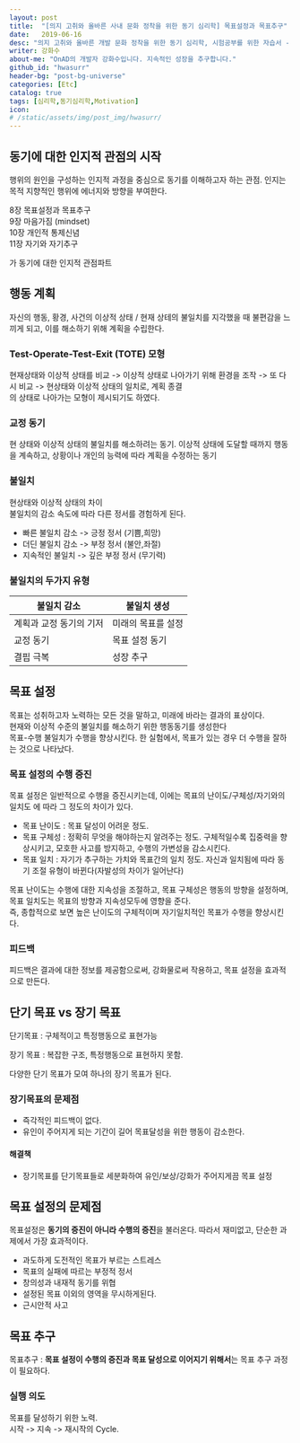 ```yaml
---
layout: post
title:  "[의지 고취와 올바른 사내 문화 정착을 위한 동기 심리학] 목표설정과 목표추구"
date:   2019-06-16
desc: "의지 고취와 올바른 개발 문화 정착을 위한 동기 심리학, 시험공부를 위한 자습서 - 목표설정과 목표추구"
writer: 강화수
about-me: "OnAD의 개발자 강화수입니다. 지속적인 성장을 추구합니다."
github_id: "hwasurr"
header-bg: "post-bg-universe"
categories: [Etc]
catalog: true
tags: [심리학,동기심리학,Motivation]
icon:
# /static/assets/img/post_img/hwasurr/
---
```


## 동기에 대한 인지적 관점의 시작

행위의 원인을 구성하는 인지적 과정을 중심으로 동기를 이해하고자 하는 관점. 인지는 목적 지향적인 행위에 에너지와 방향을 부여한다.

8장 목표설정과 목표추구  
9장 마음가짐 (mindset)  
10장 개인적 통제신념  
11장 자기와 자기추구  

가 동기에 대한 인지적 관점파트

## 행동 계획

자신의 행동, 황경, 사건의 이상적 상태 / 현재 상테의 불일치를 지각했을 때 불편감을 느끼게 되고, 이를 해소하기 위해 계획을 수립한다.

### Test-Operate-Test-Exit (TOTE) 모형

현재상태와 이상적 상태를 비교 -> 이상적 상태로 나아가기 위해 환경을 조작 -> 또 다시 비교 -> 현상태와 이상적 상태의 일치로, 계획 종결  
의 상태로 나아가는 모형이 제시되기도 하였다.

### 교정 동기

현 상태와 이상적 상태의 불일치를 해소하려는 동기. 이상적 상태에 도달할 때까지 행동을 계속하고, 상황이나 개인의 능력에 따라 계획을 수정하는 동기

### 불일치

현상태와 이상적 상태의 차이  
불일치의 감소 속도에 따라 다른 정서를 경험하게 된다.

- 빠른 불일치 감소 -> 긍정 정서 (기쁨,희망)
- 더딘 불일치 감소 -> 부정 정서 (불안,좌절)
- 지속적인 불일치 -> 깊은 부정 정서 (무기력)

### 불일치의 두가지 유형

| 불일치 감소        | 불일치 생성     |
| ------------- | ---------- |
| 계획과 교정 동기의 기저 | 미래의 목표를 설정 |
| 교정 동기         | 목표 설정 동기   |
| 결핍 극복         | 성장 추구      |

## 목표 설정

목표는 성취하고자 노력하는 모든 것을 말하고, 미래에 바라는 결과의 표상이다.  
현재와 이상적 수준의 불일치를 해소하기 위한 행동동기를 생성한다  
목표-수행 불일치가 수행을 향상시킨다. 한 실험에서, 목표가 있는 경우 더 수행을 잘하는 것으로 나타났다.

### 목표 설정의 수행 증진

목표 설정은 일반적으로 수행을 증진시키는데, 이에는 목표의 난이도/구체성/자기와의 일치도 에 따라 그 정도의 차이가 있다.

- 목표 난이도 : 목표 달성이 어려운 정도.
- 목표 구체성 : 정확히 무엇을 해야하는지 알려주는 정도. 구체적일수록 집중력을 향상시키고, 모호한 사고를 방지하고, 수행의 가변성을 감소시킨다.
- 목표 일치 : 자기가 추구하는 가치와 목표간의 일치 정도. 자신과 일치됨에 따라 동기 조절 유형이 바뀐다(자발성의 차이가 일어난다)

목표 난이도는 수행에 대한 지속성을 조절하고, 목표 구체성은 행동의 방향을 설정하며, 목표 일치도는 목표의 방향과 지속성모두에 영향을 준다.  
즉, 종합적으로 보면 높은 난이도의 구체적이며 자기일치적인 목표가 수행을 향상시킨다.

### 피드백

피드백은 결과에 대한 정보를 제공함으로써, 강화물로써 작용하고, 목표 설정을 효과적으로 만든다.  

## 단기 목표 vs 장기 목표

단기목표 : 구체적이고 특정행동으로 표현가능

장기 목표 : 복잡한 구조, 특정행동으로 표현하지 못함.

다양한 단기 목표가 모여 하나의 장기 목표가 된다.

### 장기목표의 문제점

- 즉각적인 피드백이 없다.
- 유인이 주어지게 되는 기간이 길어 목표달성을 위한 행동이 감소한다.

#### 해결책

- 장기목표를 단기목표들로 세분화하여 유인/보상/강화가 주어지게끔 목표 설정

## 목표 설정의 문제점

목표설정은 **동기의 증진이 아니라 수행의 증진**을 불러온다. 따라서 재미없고, 단순한 과제에서 가장 효과적이다.

- 과도하게 도전적인 목표가 부르는 스트레스
- 목표의 실패에 따르는 부정적 정서
- 창의성과 내재적 동기를 위협
- 설정된 목표 이외의 영역을 무시하게된다.
- 근시안적 사고

## 목표 추구

목표추구 : **목표 설정이 수행의 증진과 목표 달성으로 이어지기 위해서**는 목표 추구 과정이 필요하다.

### 실행 의도

목표를 달성하기 위한 노력.  
시작 -> 지속 -> 재시작의 Cycle.
